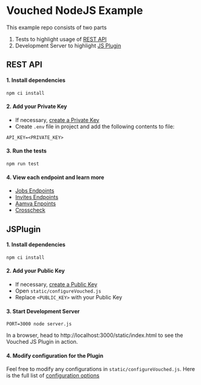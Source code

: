 # Vouched NodeJS Example
This example repo consists of two parts
1. Tests to highlight usage of [REST API](https://docs.vouched.id/#section/Submit-a-verification/REST-Submit-job) 
2. Development Server to highlight [JS Plugin](https://docs.vouched.id/#section/Submit-a-verification/JS-Plugin)


## REST API

#### 1. Install dependencies

```
npm ci install
```

#### 2. Add your Private Key

- If necessary, [create a Private Key](https://docs.vouched.id/#section/Dashboard/Manage-keys)
- Create ```.env``` file in project and add the following contents to file:
```
API_KEY=<PRIVATE_KEY>
```

#### 3. Run the tests

```
npm run test
```

#### 4. View each endpoint and learn more

- [Jobs Endpoints](https://docs.vouched.id/#tag/jobs)
- [Invites Endpoints](https://docs.vouched.id/#tag/invites)
- [Aamva Enpoints](https://docs.vouched.id/#tag/aamva)
- [Crosscheck](https://docs.vouched.id/#tag/crosscheck)


## JSPlugin

#### 1. Install dependencies

```
npm ci install
```

#### 2. Add your Public Key

- If necessary, [create a Public Key](https://docs.vouched.id/#section/Dashboard/Manage-keys)
- Open `static/configureVouched.js`
- Replace `<PUBLIC_KEY>` with your Public Key

#### 3. Start Development Server

```
PORT=3000 node server.js
```

In a browser, head to http://localhost:3000/static/index.html to see the Vouched JS Plugin in action.

#### 4. Modify configuration for the Plugin

Feel free to modify any configurations in `static/configureVouched.js`. Here is the full list of [configuration options](https://docs.vouched.id/#section/SDKs/JS-Plugin)
